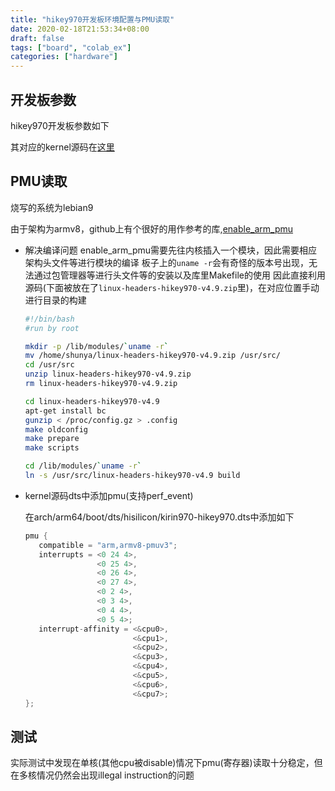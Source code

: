 ```yaml
---
title: "hikey970开发板环境配置与PMU读取"
date: 2020-02-18T21:53:34+08:00
draft: false
tags: ["board", "colab_ex"]
categories: ["hardware"]
---
```



## 开发板参数
hikey970开发板参数如下




其对应的kernel源码在[这里](https://github.com/96boards-hikey/linux/tree/hikey970-v4.9)

## PMU读取
烧写的系统为lebian9

由于架构为armv8，github上有个很好的用作参考的库,[enable_arm_pmu](https://github.com/rdolbeau/enable_arm_pmu)

* 解决编译问题
    enable_arm_pmu需要先往内核插入一个模块，因此需要相应架构头文件等进行模块的编译
    板子上的```uname -r```会有奇怪的版本号出现，无法通过包管理器等进行头文件等的安装以及库里Makefile的使用
    因此直接利用源码(下面被放在了```linux-headers-hikey970-v4.9.zip```里)，在对应位置手动进行目录的构建
    ```bash
    #!/bin/bash
    #run by root

    mkdir -p /lib/modules/`uname -r`
    mv /home/shunya/linux-headers-hikey970-v4.9.zip /usr/src/
    cd /usr/src
    unzip linux-headers-hikey970-v4.9.zip
    rm linux-headers-hikey970-v4.9.zip

    cd linux-headers-hikey970-v4.9
    apt-get install bc
    gunzip < /proc/config.gz > .config
    make oldconfig
    make prepare
    make scripts

    cd /lib/modules/`uname -r`
    ln -s /usr/src/linux-headers-hikey970-v4.9 build
    ```
* kernel源码dts中添加pmu(支持perf_event)
    
    在arch/arm64/boot/dts/hisilicon/kirin970-hikey970.dts中添加如下
    ```c
    pmu {
       compatible = "arm,armv8-pmuv3";
       interrupts = <0 24 4>,
                    <0 25 4>,
                    <0 26 4>,
                    <0 27 4>,
                    <0 2 4>,
                    <0 3 4>,
                    <0 4 4>,
                    <0 5 4>;
       interrupt-affinity = <&cpu0>,
                            <&cpu1>,
                            <&cpu2>,
                            <&cpu3>,
                            <&cpu4>,
                            <&cpu5>,
                            <&cpu6>,
                            <&cpu7>;
    };
    ```

## 测试
实际测试中发现在单核(其他cpu被disable)情况下pmu(寄存器)读取十分稳定，但在多核情况仍然会出现illegal instruction的问题

